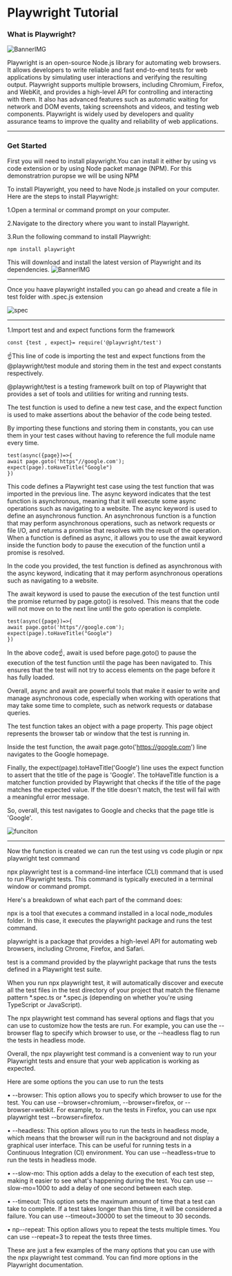 # Playwright Tutorial
### What is Playwright? 

![BannerIMG](asset/play.jpg)


Playwright is an open-source Node.js library for automating web browsers. It allows developers to write reliable and fast end-to-end tests for web applications by simulating user interactions and verifying the resulting output. Playwright supports multiple browsers, including Chromium, Firefox, and WebKit, and provides a high-level API for controlling and interacting with them. It also has advanced features such as automatic waiting for network and DOM events, taking screenshots and videos, and testing web components. Playwright is widely used by developers and quality assurance teams to improve the quality and reliability of web applications.

---------------------------------------------------------------------------------------------------------------------------------------------------------------------------------------
### Get Started
First you will need to install playwright.You can install it either by using vs code extension or by using Node packet manage (NPM). For this demonstratrion puropse we will be using NPM

To install Playwright, you need to have Node.js installed on your computer. Here are the steps to install Playwright:

1.Open a terminal or command prompt on your computer.

2.Navigate to the directory where you want to install Playwright.

3.Run the following command to install Playwright:

    npm install playwright

This will download and install the latest version of Playwright and its dependencies.
![BannerIMG](asset/play2.png)

---------------------------------------------------------------------------------------------------------------------------------------------------------------------------------------

Once you haave playwright installed you can go ahead and create a file in test folder with .spec.js extension

![spec](asset/play3.png)

 --------------------------------------------------------------------------------------------------------------------------------------------------------------------------------------

 1.Import test and and expect functions form the framework
 
    const {test , expect}= require('@playwright/test')

☝This line of code is importing the test and expect functions from the @playwright/test module and storing them in the test and expect constants respectively.

@playwright/test is a testing framework built on top of Playwright that provides a set of tools and utilities for writing and running tests.

The test function is used to define a new test case, and the expect function is used to make assertions about the behavior of the code being tested.

By importing these functions and storing them in constants, you can use them in your test cases without having to reference the full module name every time.

    test(async({page})=>{  
    await page.goto('https"//google.com');
    expect(page).toHaveTitle("Google")
    })

This code defines a Playwright test case using the test function that was imported in the previous line. The async keyword indicates that the test function is asynchronous, meaning that it will execute some async operations such as navigating to a website.
The async keyword is used to define an asynchronous function. An asynchronous function is a function that may perform asynchronous operations, such as network requests or file I/O, and returns a promise that resolves with the result of the operation. When a function is defined as async, it allows you to use the await keyword inside the function body to pause the execution of the function until a promise is resolved.

In the code you provided, the test function is defined as asynchronous with the async keyword, indicating that it may perform asynchronous operations such as navigating to a website.

The await keyword is used to pause the execution of the test function until the promise returned by page.goto() is resolved. This means that the code will not move on to the next line until the goto operation is complete.

    test(async({page})=>{  
    await page.goto('https"//google.com');
    expect(page).toHaveTitle("Google")
    })

In the above code☝, await is used before page.goto() to pause the execution of the test function until the page has been navigated to. This ensures that the test will not try to access elements on the page before it has fully loaded.

Overall, async and await are powerful tools that make it easier to write and manage asynchronous code, especially when working with operations that may take some time to complete, such as network requests or database queries.

The test function takes an object with a page property. This page object represents the browser tab or window that the test is running in.

Inside the test function, the await page.goto('https://google.com') line navigates to the Google homepage.

Finally, the expect(page).toHaveTitle('Google') line uses the expect function to assert that the title of the page is 'Google'. The toHaveTitle function is a matcher function provided by Playwright that checks if the title of the page matches the expected value. If the title doesn't match, the test will fail with a meaningful error message.

So, overall, this test navigates to Google and checks that the page title is 'Google'.

![funciton](asset/play4.png)

---------------------------------------------------------------------------------------------------------------------------------------------------------------------------------------

Now the function is created we can run the test using vs code plugin or npx playwright test command

npx playwright test is a command-line interface (CLI) command that is used to run Playwright tests. This command is typically executed in a terminal window or command prompt.

Here's a breakdown of what each part of the command does:

npx is a tool that executes a command installed in a local node_modules folder. In this case, it executes the playwright package and runs the test command.

playwright is a package that provides a high-level API for automating web browsers, including Chrome, Firefox, and Safari.

test is a command provided by the playwright package that runs the tests defined in a Playwright test suite.

When you run npx playwright test, it will automatically discover and execute all the test files in the test directory of your project that match the filename pattern *.spec.ts or *.spec.js (depending on whether you're using TypeScript or JavaScript).

The npx playwright test command has several options and flags that you can use to customize how the tests are run. For example, you can use the --browser flag to specify which browser to use, or the --headless flag to run the tests in headless mode.

Overall, the npx playwright test command is a convenient way to run your Playwright tests and ensure that your web application is working as expected.

Here are some options the you can use to run the tests

• --browser: This option allows you to specify which browser to use for the test. You can use --browser=chromium, --browser=firefox, or --browser=webkit. For example, to run the tests in Firefox, you can use npx playwright test --browser=firefox.

• --headless: This option allows you to run the tests in headless mode, which means that the browser will run in the background and not display a graphical user interface. This can be useful for running tests in a Continuous Integration (CI) environment. You can use --headless=true to run the tests in headless mode.

• --slow-mo: This option adds a delay to the execution of each test step, making it easier to see what's happening during the test. You can use --slow-mo=1000 to add a delay of one second between each step.

• --timeout: This option sets the maximum amount of time that a test can take to complete. If a test takes longer than this time, it will be considered a failure. You can use --timeout=30000 to set the timeout to 30 seconds.

• np--repeat: This option allows you to repeat the tests multiple times. You can use --repeat=3 to repeat the tests three times.

These are just a few examples of the many options that you can use with the npx playwright test command. You can find more options in the Playwright documentation.
